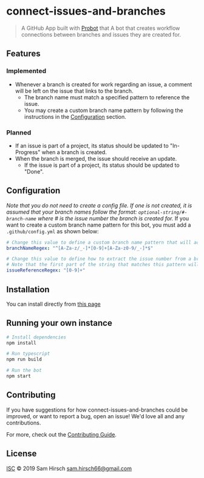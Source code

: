 # connect-issues-and-branches

> A GitHub App built with [Probot](https://github.com/probot/probot) that A bot that creates workflow connections between branches and issues they are created for.

## Features

### Implemented

- Whenever a branch is created for work regarding an issue, a comment will be left on the issue that links to the branch.
  - The branch name must match a specified pattern to reference the issue.
  - You may create a custom branch name pattern by following the instructions in the [Configuration](#configuration) section.

### Planned

- If an issue is part of a project, its status should be updated to "In-Progress" when a branch is created.
- When the branch is merged, the issue should receive an update.
  - If the issue is part of a project, its status should be updated to "Done".

## Configuration

_Note that you do not need to create a config file. If one is not created, it is assumed that your branch names follow the format: `optional-string/#-branch-name` where # is the issue number the branch is created for._
If you want to create a custom branch name pattern for this bot, you must add a `.github/config.yml` as shown below:

```yaml
# Change this value to define a custom branch name pattern that will activate this bot.
branchNameRegex: "^[A-Za-z/_-]*[0-9]+[A-Za-z0-9/_-]*$"

# Change this value to define how to extract the issue number from a branch name.
# Note that the first part of the string that matches this pattern will be used as the issue number.
issueReferenceRegex: "[0-9]+"
```

## Installation

You can install directly from [this page](https://github.com/apps/connect-issues-and-branches)

## Running your own instance

```sh
# Install dependencies
npm install

# Run typescript
npm run build

# Run the bot
npm start
```

## Contributing

If you have suggestions for how connect-issues-and-branches could be improved, or want to report a bug, open an issue! We'd love all and any contributions.

For more, check out the [Contributing Guide](CONTRIBUTING.md).

## License

[ISC](LICENSE) © 2019 Sam Hirsch <sam.hirsch66@gmail.com>
